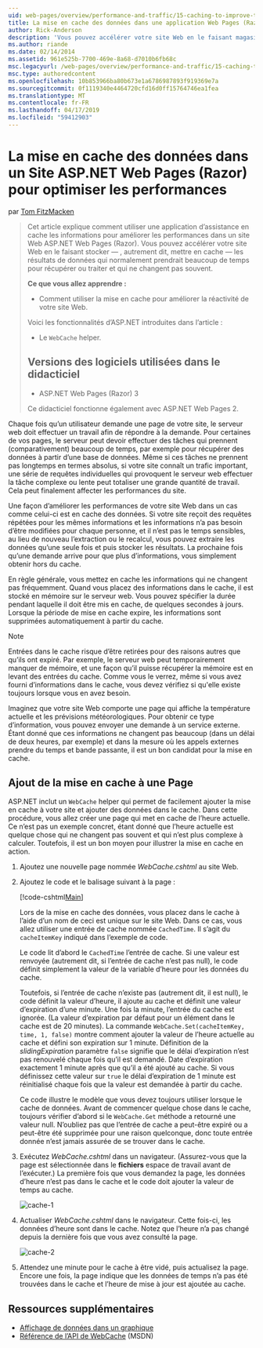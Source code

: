 ```yaml
---
uid: web-pages/overview/performance-and-traffic/15-caching-to-improve-the-performance-of-your-website
title: La mise en cache des données dans une application Web Pages (Razor) Site pour optimiser les performances | Microsoft Docs
author: Rick-Anderson
description: 'Vous pouvez accélérer votre site Web en le faisant magasin : autrement dit, cache - les résultats de données qui normalement prendrait beaucoup de temps pour récupérer ou traiter un...'
ms.author: riande
ms.date: 02/14/2014
ms.assetid: 961e525b-7700-469e-8a68-d7010b6fb68c
msc.legacyurl: /web-pages/overview/performance-and-traffic/15-caching-to-improve-the-performance-of-your-website
msc.type: authoredcontent
ms.openlocfilehash: 10b853966ba80b673e1a6786987893f919369e7a
ms.sourcegitcommit: 0f1119340e4464720cfd16d0ff15764746ea1fea
ms.translationtype: MT
ms.contentlocale: fr-FR
ms.lasthandoff: 04/17/2019
ms.locfileid: "59412903"
---
```

# <a name="caching-data-in-an-aspnet-web-pages-razor-site-for-better-performance"></a>La mise en cache des données dans un Site ASP.NET Web Pages (Razor) pour optimiser les performances

par [Tom FitzMacken](https://github.com/tfitzmac)

> Cet article explique comment utiliser une application d’assistance en cache les informations pour améliorer les performances dans un site Web ASP.NET Web Pages (Razor). Vous pouvez accélérer votre site Web en le faisant stocker &#8212; , autrement dit, mettre en cache &#8212; les résultats de données qui normalement prendrait beaucoup de temps pour récupérer ou traiter et qui ne changent pas souvent.
> 
> **Ce que vous allez apprendre :** 
> 
> - Comment utiliser la mise en cache pour améliorer la réactivité de votre site Web.
> 
> Voici les fonctionnalités d’ASP.NET introduites dans l’article :
> 
> - Le `WebCache` helper.
>   
> 
> ## <a name="software-versions-used-in-the-tutorial"></a>Versions des logiciels utilisées dans le didacticiel
> 
> 
> - ASP.NET Web Pages (Razor) 3
>   
> 
> Ce didacticiel fonctionne également avec ASP.NET Web Pages 2.


Chaque fois qu’un utilisateur demande une page de votre site, le serveur web doit effectuer un travail afin de répondre à la demande. Pour certaines de vos pages, le serveur peut devoir effectuer des tâches qui prennent (comparativement) beaucoup de temps, par exemple pour récupérer des données à partir d’une base de données. Même si ces tâches ne prennent pas longtemps en termes absolus, si votre site connaît un trafic important, une série de requêtes individuelles qui provoquent le serveur web effectuer la tâche complexe ou lente peut totaliser une grande quantité de travail. Cela peut finalement affecter les performances du site.

Une façon d’améliorer les performances de votre site Web dans un cas comme celui-ci est en cache des données. Si votre site reçoit des requêtes répétées pour les mêmes informations et les informations n’a pas besoin d’être modifiées pour chaque personne, et il n’est pas le temps sensibles, au lieu de nouveau l’extraction ou le recalcul, vous pouvez extraire les données qu’une seule fois et puis stocker les résultats. La prochaine fois qu’une demande arrive pour que plus d’informations, vous simplement obtenir hors du cache.

En règle générale, vous mettez en cache les informations qui ne changent pas fréquemment. Quand vous placez des informations dans le cache, il est stocké en mémoire sur le serveur web. Vous pouvez spécifier la durée pendant laquelle il doit être mis en cache, de quelques secondes à jours. Lorsque la période de mise en cache expire, les informations sont supprimées automatiquement à partir du cache.

> [!NOTE]
> Entrées dans le cache risque d’être retirées pour des raisons autres que qu’ils ont expiré. Par exemple, le serveur web peut temporairement manquer de mémoire, et une façon qu’il puisse récupérer la mémoire est en levant des entrées du cache. Comme vous le verrez, même si vous avez fourni d’informations dans le cache, vous devez vérifiez si qu'elle existe toujours lorsque vous en avez besoin.


Imaginez que votre site Web comporte une page qui affiche la température actuelle et les prévisions météorologiques. Pour obtenir ce type d’information, vous pouvez envoyer une demande à un service externe. Étant donné que ces informations ne changent pas beaucoup (dans un délai de deux heures, par exemple) et dans la mesure où les appels externes prendre du temps et bande passante, il est un bon candidat pour la mise en cache.

## <a name="adding-caching-to-a-page"></a>Ajout de la mise en cache à une Page

ASP.NET inclut un `WebCache` helper qui permet de facilement ajouter la mise en cache à votre site et ajouter des données dans le cache. Dans cette procédure, vous allez créer une page qui met en cache de l’heure actuelle. Ce n’est pas un exemple concret, étant donné que l’heure actuelle est quelque chose qui ne changent pas souvent et qui n’est plus complexe à calculer. Toutefois, il est un bon moyen pour illustrer la mise en cache en action.

1. Ajoutez une nouvelle page nommée *WebCache.cshtml* au site Web.
2. Ajoutez le code et le balisage suivant à la page :

    [!code-cshtml[Main](15-caching-to-improve-the-performance-of-your-website/samples/sample1.cshtml)]

    Lors de la mise en cache des données, vous placez dans le cache à l’aide d’un nom de ceci est unique sur le site Web. Dans ce cas, vous allez utiliser une entrée de cache nommée `CachedTime`. Il s’agit du `cacheItemKey` indiqué dans l’exemple de code.

    Le code lit d’abord le `CachedTime` l’entrée de cache. Si une valeur est renvoyée (autrement dit, si l’entrée de cache n’est pas null), le code définit simplement la valeur de la variable d’heure pour les données du cache.

    Toutefois, si l’entrée de cache n’existe pas (autrement dit, il est null), le code définit la valeur d’heure, il ajoute au cache et définit une valeur d’expiration d’une minute. Une fois la minute, l’entrée du cache est ignorée. (La valeur d’expiration par défaut pour un élément dans le cache est de 20 minutes). La commande `WebCache.Set(cacheItemKey, time, 1, false)` montre comment ajouter la valeur de l’heure actuelle au cache et défini son expiration sur 1 minute. Définition de la *slidingExpiration* paramètre `false` signifie que le délai d’expiration n’est pas renouvelé chaque fois qu’il est demandé. Date d’expiration exactement 1 minute après que qu’il a été ajouté au cache. Si vous définissez cette valeur sur `true` le délai d’expiration de 1 minute est réinitialisé chaque fois que la valeur est demandée à partir du cache.

    Ce code illustre le modèle que vous devez toujours utiliser lorsque le cache de données. Avant de commencer quelque chose dans le cache, toujours vérifier d’abord si le `WebCache.Get` méthode a retourné une valeur null. N’oubliez pas que l’entrée de cache a peut-être expiré ou a peut-être été supprimée pour une raison quelconque, donc toute entrée donnée n’est jamais assurée de se trouver dans le cache.
3. Exécutez *WebCache.cshtml* dans un navigateur. (Assurez-vous que la page est sélectionnée dans le **fichiers** espace de travail avant de l’exécuter.) La première fois que vous demandez la page, les données d’heure n’est pas dans le cache et le code doit ajouter la valeur de temps au cache.

    ![cache-1](15-caching-to-improve-the-performance-of-your-website/_static/image1.jpg)
4. Actualiser *WebCache.cshtml* dans le navigateur. Cette fois-ci, les données d’heure sont dans le cache. Notez que l’heure n’a pas changé depuis la dernière fois que vous avez consulté la page.

    ![cache-2](15-caching-to-improve-the-performance-of-your-website/_static/image2.jpg)
5. Attendez une minute pour le cache à être vidé, puis actualisez la page. Encore une fois, la page indique que les données de temps n’a pas été trouvées dans le cache et l’heure de mise à jour est ajoutée au cache.

<a id="Additional_Resources"></a>
## <a name="additional-resources"></a>Ressources supplémentaires


- [Affichage de données dans un graphique](https://go.microsoft.com/fwlink/?LinkId=202895)
- [Référence de l’API de WebCache](https://msdn.microsoft.com/library/system.web.helpers.webcache(v=vs.99).aspx) (MSDN)
